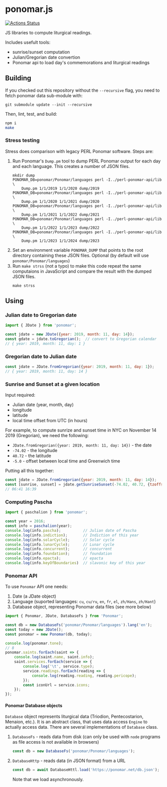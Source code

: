 # ponomar.js
[![Actions Status](https://github.com/pgmmpk/ponomar.js/workflows/Node%20CI/badge.svg)](https://github.com/pgmmpk/ponomar.js/actions)

JS libraries to compute liturgical readings.

Includes usefult tools:

- sunrise/sunset computation
- Julian/Gregorian date convertion
- Ponomar api to load day's commemorations and liturgical readings

## Building

If you checked out this repository without the `--recursive` flag, you need to
fetch ponomar data sub-module with:
```
git submodule update --init --recursive
```

Then, lint, test, and build:
```bash
npm i
make
```

### Stress testing
Stress does comparison with legacy PERL Ponomar software. Steps are:

1. Run Ponomar's `Dump.pm` tool to dump PERL Ponomar output for each day and each language. This creates
   a number of JSON files.
    ```
    mkdir dump
    PONOMAR_DB=ponomar/Ponomar/languages perl -I../perl-ponomar-api/lib \
        Dump.pm 1/1/2019 1/1/2020 dump/2019
    PONOMAR_DB=ponomar/Ponomar/languages perl -I../perl-ponomar-api/lib \
        Dump.pm 1/1/2020 1/1/2021 dump/2020
    PONOMAR_DB=ponomar/Ponomar/languages perl -I../perl-ponomar-api/lib \
        Dump.pm 1/1/2021 1/1/2022 dump/2021
    PONOMAR_DB=ponomar/Ponomar/languages perl -I../perl-ponomar-api/lib \
        Dump.pm 1/1/2022 1/1/2023 dump/2022
    PONOMAR_DB=ponomar/Ponomar/languages perl -I../perl-ponomar-api/lib \
        Dump.pm 1/1/2023 1/1/2024 dump/2023
    ```
2. Set an environment variable `PONOMAR_DUMP` that points to the root directory containing these
   JSON files. Optional (by default will use `ponomar/Ponomar/languages`)
3. Run `make strss` (not a typo) to make this code repeat the same computaions in 
   JavaScript and compare the result with the dumped JSON files.
    ```
    make strss
    ```

## Using

### Julian date to Gregorian date
```js
import { JDate } from 'ponomar';

const jdate = new JDate({year: 2019, month: 11, day: 14});
const gdate = jdate.toGregorian();  // convert to Gregorian calendar
// { year: 2019, month: 11, day: 1 }
```

### Gregorian date to Julian date
```js
const jdate = JDate.fromGregorian({year: 2019, month: 11, day: 1});
// { year: 2019, month: 11, day: 14 }
```

### Sunrise and Sunset at a given location

Input required:
* Julian date (year, month, day)
* longitude
* latitude
* local time offset from UTC (in hours)

For example, to compute sunrize and sunset time in NYC on November 14 2019 (Gregorian),
we need the following:
* `JDate.fromGregorian({year: 2019, month: 11, day: 14})` - the date
* `-74.02` - the longitude
* `40.72` - the latitude
* `-5.0` - offset between local time and Greenwich time

Putting all this together:
```js
const jdate = JDate.fromGregorian({year: 2019, month: 11, day: 14});
const [sunrise, sunset] = jdate.getSunriseSunset(-74.02, 40.72, {tzoffset: -5.0})
// 06:41 16:39
```

### Computing Pascha

```js
import { paschalion } from 'ponomar';

const year = 2016;
const info = paschalion(year);
console.log(info.pascha);          // Julian date of Pascha
console.log(info.indiction);       // Indiction of this year
console.log(info.solarCycle);      // Solar cycle
console.log(info.lunarCycle);      // Lunar cycle
console.log(info.concurrent);      // concurrent
console.log(info.foundation);      // foundation
console.log(info.epacta);          // epacta
console.log(info.keyOfBoundaries)  // slavonic key of this year
```

### Ponomar API

To use `Ponomar` API one needs:
1. Date (a JDate object)
2. Language (suported languages: `cu`, `cu/ru`, `en`, `fr`, `el`, `zh/Hans`, `zh/Hant`)
3. Database object, representing Ponomar data files (see more below)

```js
import { Ponomar, JDate, DatabaseFs } from 'Ponomar';

const db = new DatabaseFs('ponomar/Ponomar/languages').lang('en');
const today = new JDate();
const ponomar = new Ponomar(db, today);

console.log(ponomar.tone);
// 8
ponomar.saints.forEach(saint => {
    console.log(saint.name, saint.info);
    saint.services.forEach(service => {
        console.log('\t', service.type);
        service.readings.forEach(reading => {
            console.log(reading.reading, reading.pericope);
        });
        const iconUrl = service.icons;
    });
});
```

#### Ponomar Database objects

`Database` object represents liturgical data (Triodion, Pentecostarion, Menaion, etc.).
It is an abstract class, that uses data access `Engine` to actually access data. There are
several implementations of `Database` class.

1. `DatabaseFs` - reads data from disk (can only be used with `node` programs as file
   access is not available in browsers)
   ```js
   const db = new DatabaseFs('ponomar/Ponomar/languages');
   ```

2. `DatabaseHttp` - reads data (in JSON format) from a URL
   ```js
   const db = await DatabaseHttl.load('https://ponomar.net/db.json');
   ```
   Note that we load asynchronously.
